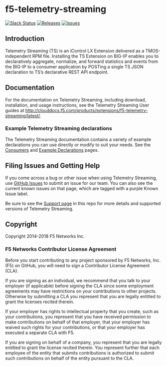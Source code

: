 # f5-telemetry-streaming

[![Slack Status](https://f5cloudsolutions.herokuapp.com/badge.svg)](https://f5cloudsolutions.herokuapp.com)
[![Releases](https://img.shields.io/github/release/f5devcentral/f5-telemetry-streaming.svg)](https://github.com/f5devcentral/f5-telemetry-streaming/releases)
[![Issues](https://img.shields.io/github/issues/f5devcentral/f5-telemetry-streaming.svg)](https://github.com/f5devcentral/f5-telemetry-streaming/issues)

## Introduction
Telemetry Streaming (TS) is an iControl LX Extension delivered as a TMOS-independent RPM file. Installing the TS Extension on BIG-IP enables you to declaratively aggregate, normalize, and forward statistics and events from the BIG-IP to a consumer application by POSTing a single TS JSON declaration to TS’s declarative REST API endpoint.

## Documentation
For the documentation on Telemetry Streaming, including download, installation, and usage instructions, see the Telemetry Streaming User guides at http://clouddocs.f5.com/products/extensions/f5-telemetry-streaming/latest/.

### Example Telemetry Streaming declarations
The Telemetry Streaming documentation contains a variety of example declarations you can use directly or modify to suit your needs. See the [Consumers](https://clouddocs.f5.com/products/extensions/f5-telemetry-streaming/latest/userguide/setting-up-consumer.html) and [Example Declarations](https://clouddocs.f5.com/products/extensions/f5-telemetry-streaming/latest/userguide/declarations.html) pages.

## Filing Issues and Getting Help
If you come across a bug or other issue when using Telemetry Streaming, use [GitHub Issues](https://github.com/f5devcentral/f5-telemetry-streaming/issues) to submit an issue for our team.  You can also see the current known issues on that page, which are tagged with a purple Known Issue label.  

Be sure to see the [Support page](SUPPORT.md) in this repo for more details and supported versions of Telemetry Streaming.


## Copyright

Copyright 2014-2018 F5 Networks Inc.


### F5 Networks Contributor License Agreement

Before you start contributing to any project sponsored by F5 Networks, Inc. (F5) on GitHub, you will need to sign a Contributor License Agreement (CLA).  

If you are signing as an individual, we recommend that you talk to your employer (if applicable) before signing the CLA since some employment agreements may have restrictions on your contributions to other projects. Otherwise by submitting a CLA you represent that you are legally entitled to grant the licenses recited therein.  

If your employer has rights to intellectual property that you create, such as your contributions, you represent that you have received permission to make contributions on behalf of that employer, that your employer has waived such rights for your contributions, or that your employer has executed a separate CLA with F5.   

If you are signing on behalf of a company, you represent that you are legally entitled to grant the license recited therein. You represent further that each employee of the entity that submits contributions is authorized to submit such contributions on behalf of the entity pursuant to the CLA. 




